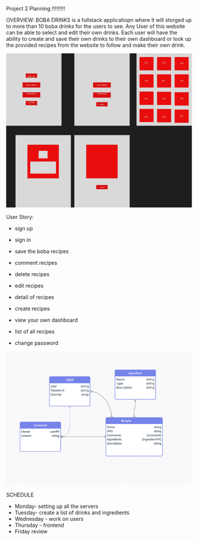 Project 2 Planning.!!!!!!!!!



OVERVIEW:
BOBA DRINKS is a fullstack applicatiopn where it will storged up to more than 10 boba drinks for the users to see. Any User of this website can be able to select and edit their own drinks. Each user will have the ability to create and save their own drinks to their own dashboard or look up the provided recipes from the website to follow and make their own drink.



![picture!](wire.jpg)


User Story:

- sign up

- sign in

- save the boba recipes

- comment recipes

- delete recipes

- edit recipes

- detail of recipes

- create recipes

- view your own dashboard 

- list of all recipes

- change password


![diagram!](ERD.png)

SCHEDULE


- Monday- setting up all the servers 
- Tuesday- create a list of drinks and ingredients
- Wednesday - work on users
- Thursday - frontend
- Friday review